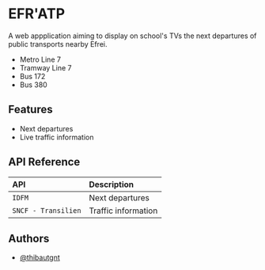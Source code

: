 
# EFR'ATP


A web appplication aiming to display on school's TVs the next departures of public transports nearby Efrei.

- Metro Line 7
- Tramway Line 7
- Bus 172
- Bus 380

## Features

- Next departures
- Live traffic information



## API Reference


| API       | Description                       |
| :-------- | :-------------------------------- |
| `IDFM`      | Next departures |
| `SNCF - Transilien`      | Traffic information |

## Authors

- [@thibautgnt](https://github.com/thibautgnt/)

